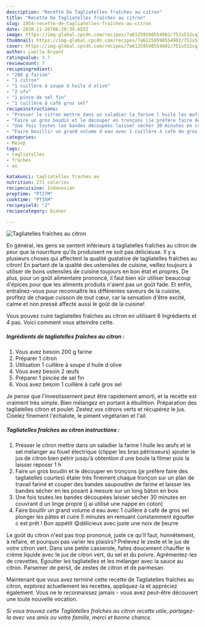 ```yaml
---
description: "Recette De Tagliatelles fraîches au citron"
title: "Recette De Tagliatelles fraîches au citron"
slug: 1954-recette-de-tagliatelles-fraiches-au-citron
date: 2020-11-26T06:29:39.655Z
image: https://img-global.cpcdn.com/recipes/7a61259598554982/751x532cq70/tagliatelles-fraiches-au-citron-photo-principale-de-la-recette.jpg
thumbnail: https://img-global.cpcdn.com/recipes/7a61259598554982/751x532cq70/tagliatelles-fraiches-au-citron-photo-principale-de-la-recette.jpg
cover: https://img-global.cpcdn.com/recipes/7a61259598554982/751x532cq70/tagliatelles-fraiches-au-citron-photo-principale-de-la-recette.jpg
author: Luella Bryant
ratingvalue: 3.7
reviewcount: 7
recipeingredient:
- "200 g farine"
- "1 citron"
- "1 cuillère à soupe d huile d olive"
- "2 ufs"
- "1 pince de sel fin"
- "1 cuillère à café gros sel"
recipeinstructions:
- "Presser le citron mettre dans un saladier la farine l huile les œufs et le sel mélanger au fouet électrique (clipper les bras pétrisseurs) ajouter le jus de citron bien pétrir jusqu’à obtention d une boule la filmer puis la laisser reposer 1 h"
- "Faire un gros boudin et le découper en tronçons (je préfère faire des tagliatelles courtes) étaler très finement chaque tronçon sur un plan de travail fariné et couper des bandes saupoudrer de farine et laisser les bandes sécher en les posant à mesure sur un long bâton en bois"
- "Une fois toutes les bandes découpées laisser sécher 30 minutes en couvrant d un linge propre (j ai utilisé une nappe en coton)"
- "Faire bouillir un grand volume d eau avec 1 cuillère à café de gros sel plonger les pâtes et cuire 5 minutes en remuant constamment égoutter c est prêt ! Bon appétit 😋délicieux avec juste une noix de beurre"
categories:
- Resep
tags:
- tagliatelles
- fraches
- au

katakunci: tagliatelles fraches au 
nutrition: 271 calories
recipecuisine: Indonesian
preptime: "PT27M"
cooktime: "PT35M"
recipeyield: "2"
recipecategory: Dinner

---
```



![Tagliatelles fraîches au citron](https://img-global.cpcdn.com/recipes/7a61259598554982/751x532cq70/tagliatelles-fraiches-au-citron-photo-principale-de-la-recette.jpg)

En général, les gens se sentent inférieurs à tagliatelles fraîches au citron de peur que la nourriture qu'ils produisent ne soit pas délicieuse. Il y a plusieurs choses qui affectent la qualité gustative de tagliatelles fraîches au citron! En partant de la qualité des ustensiles de cuisine, veillez toujours à utiliser de bons ustensiles de cuisine toujours en bon état et propres. De plus, pour un goût alimentaire prononcé, il faut bien sûr utiliser beaucoup d'épices pour que les aliments produits n'aient pas un goût fade. Et enfin, entraînez-vous pour reconnaître les différentes saveurs de la cuisine, profitez de chaque cuisson de tout cœur, car la sensation d'être excité, calme et non pressé affecte aussi le goût de la cuisine!

<!--inarticleads1-->

Vous pouvez cuire tagliatelles fraîches au citron en utilisant 6 Ingrédients et 4 pas. Voici comment vous atteindre cette.

##### Ingrédients de tagliatelles fraîches au citron :

1. Vous avez besoin 200 g farine
1. Préparer 1 citron
1. Utilisation 1 cuillère à soupe d huile d olive
1. Vous avez besoin 2 œufs
1. Préparer 1 pincée de sel fin
1. Vous avez besoin 1 cuillère à café gros sel


Je pense que l&#39;investissement peut être rapidement amorti, et la recette est vraiment très simple. Bien mélangez en portant à ébullition. Préparation des tagliatelles citron et poulet: Zestez vos citrons verts et récupérez le jus. Ciselez finement l&#39;échalote, le piment végétarien et l&#39;ail. 

<!--inarticleads2-->

##### Tagliatelles fraîches au citron instructions :

1. Presser le citron mettre dans un saladier la farine l huile les œufs et le sel mélanger au fouet électrique (clipper les bras pétrisseurs) ajouter le jus de citron bien pétrir jusqu’à obtention d une boule la filmer puis la laisser reposer 1 h
1. Faire un gros boudin et le découper en tronçons (je préfère faire des tagliatelles courtes) étaler très finement chaque tronçon sur un plan de travail fariné et couper des bandes saupoudrer de farine et laisser les bandes sécher en les posant à mesure sur un long bâton en bois
1. Une fois toutes les bandes découpées laisser sécher 30 minutes en couvrant d un linge propre (j ai utilisé une nappe en coton)
1. Faire bouillir un grand volume d eau avec 1 cuillère à café de gros sel plonger les pâtes et cuire 5 minutes en remuant constamment égoutter c est prêt ! Bon appétit 😋délicieux avec juste une noix de beurre


Le goût du citron n&#39;est pas trop prononcé, juste ce qu&#39;il faut, honnêtement, à refaire, et pourquoi pas varier les plaisirs? Prélevez le zeste et le jus de votre citron vert. Dans une petite casserole, faites doucement chauffer le crème liquide avec le jus de citron vert, du sel et du poivre. Agrémentez-les de crevettes. Égoutter les tagliatelles et les mélanger avec la sauce au citron. Parsemer de persil, de zestes de citron et de parmesan. 

<!--inarticleads1-->

<p>
Maintenant que vous avez terminé cette recette de Tagliatelles fraîches au citron, explorez actuellement les recettes, appliquez-la et appréciez également. Vous ne le reconnaissez jamais - vous avez peut-être découvert une toute nouvelle vocation.
</p>

<p>
<i>Si vous trouvez cette Tagliatelles fraîches au citron recette utile, partagez-la avec vos amis ou votre famille, merci et bonne chance.</i>
</p>
